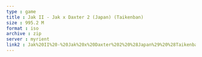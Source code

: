 ```yaml
---
type : game
title : Jak II - Jak x Daxter 2 (Japan) (Taikenban)
size : 995.2 M
format : iso
archive : zip
server : myrient
link2 : Jak%20II%20-%20Jak%20x%20Daxter%202%20%28Japan%29%20%28Taikenban%29
---
```

